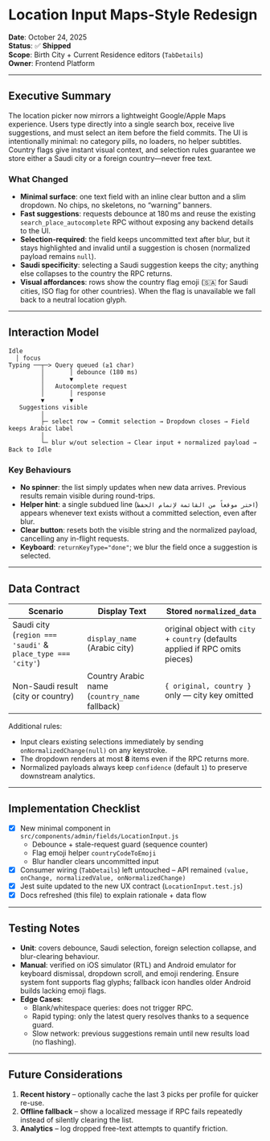 # Location Input Maps-Style Redesign

**Date**: October 24, 2025  
**Status**: ✅ **Shipped**  
**Scope**: Birth City + Current Residence editors (`TabDetails`)  
**Owner**: Frontend Platform

---

## Executive Summary

The location picker now mirrors a lightweight Google/Apple Maps experience. Users type directly into a single search box, receive live suggestions, and must select an item before the field commits. The UI is intentionally minimal: no category pills, no loaders, no helper subtitles. Country flags give instant visual context, and selection rules guarantee we store either a Saudi city or a foreign country—never free text.

### What Changed
- **Minimal surface**: one text field with an inline clear button and a slim dropdown. No chips, no skeletons, no “warning” banners.
- **Fast suggestions**: requests debounce at 180 ms and reuse the existing `search_place_autocomplete` RPC without exposing any backend details to the UI.
- **Selection-required**: the field keeps uncommitted text after blur, but it stays highlighted and invalid until a suggestion is chosen (normalized payload remains `null`).
- **Saudi specificity**: selecting a Saudi suggestion keeps the city; anything else collapses to the country the RPC returns.
- **Visual affordances**: rows show the country flag emoji (🇸🇦 for Saudi cities, ISO flag for other countries). When the flag is unavailable we fall back to a neutral location glyph.

---

## Interaction Model

```
Idle
  │ focus
Typing ──┬─> Query queued (≥1 char)
         │       │ debounce (180 ms)
         │       ▼
         │   Autocomplete request
         │       │ response
         ▼       ▼
   Suggestions visible
         │
         ├─ select row → Commit selection → Dropdown closes → Field keeps Arabic label
         │
         └─ blur w/out selection → Clear input + normalized payload → Back to Idle
```

### Key Behaviours
- **No spinner**: the list simply updates when new data arrives. Previous results remain visible during round-trips.
- **Helper hint**: a single subdued line (`اختر موقعاً من القائمة لإتمام الحفظ`) appears whenever text exists without a committed selection, even after blur.
- **Clear button**: resets both the visible string and the normalized payload, cancelling any in-flight requests.
- **Keyboard**: `returnKeyType="done"`; we blur the field once a suggestion is selected.

---

## Data Contract

| Scenario | Display Text | Stored `normalized_data` |
|----------|--------------|---------------------------|
| Saudi city (`region === 'saudi'` & `place_type === 'city'`) | `display_name` (Arabic city) | original object with `city` + `country` (defaults applied if RPC omits pieces) |
| Non-Saudi result (city or country) | Country Arabic name (`country_name` fallback) | `{ original, country }` only — city key omitted |

Additional rules:
- Input clears existing selections immediately by sending `onNormalizedChange(null)` on any keystroke.
- The dropdown renders at most **8** items even if the RPC returns more.
- Normalized payloads always keep `confidence` (default `1`) to preserve downstream analytics.

---

## Implementation Checklist

- [x] New minimal component in `src/components/admin/fields/LocationInput.js`
  - Debounce + stale-request guard (sequence counter)
  - Flag emoji helper `countryCodeToEmoji`
  - Blur handler clears uncommitted input
- [x] Consumer wiring (`TabDetails`) left untouched – API remained `(value, onChange, normalizedValue, onNormalizedChange)`
- [x] Jest suite updated to the new UX contract (`LocationInput.test.js`)
- [x] Docs refreshed (this file) to explain rationale + data flow

---

## Testing Notes

- **Unit**: covers debounce, Saudi selection, foreign selection collapse, and blur-clearing behaviour.
- **Manual**: verified on iOS simulator (RTL) and Android emulator for keyboard dismissal, dropdown scroll, and emoji rendering. Ensure system font supports flag glyphs; fallback icon handles older Android builds lacking emoji flags.
- **Edge Cases**:
  - Blank/whitespace queries: does not trigger RPC.
  - Rapid typing: only the latest query resolves thanks to a sequence guard.
  - Slow network: previous suggestions remain until new results load (no flashing).

---

## Future Considerations

1. **Recent history** – optionally cache the last 3 picks per profile for quicker re-use.
2. **Offline fallback** – show a localized message if RPC fails repeatedly instead of silently clearing the list.
3. **Analytics** – log dropped free-text attempts to quantify friction.
